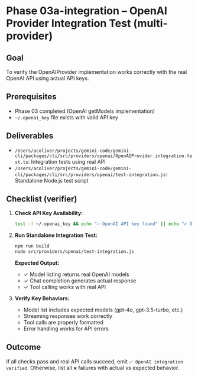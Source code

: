# Phase 03a-integration – OpenAI Provider Integration Test (multi-provider)

## Goal

To verify the OpenAIProvider implementation works correctly with the real OpenAI API using actual API keys.

## Prerequisites

- Phase 03 completed (OpenAI getModels implementation)
- `~/.openai_key` file exists with valid API key

## Deliverables

- `/Users/acoliver/projects/gemini-code/gemini-cli/packages/cli/src/providers/openai/OpenAIProvider.integration.test.ts`: Integration tests using real API
- `/Users/acoliver/projects/gemini-code/gemini-cli/packages/cli/src/providers/openai/test-integration.js`: Standalone Node.js test script

## Checklist (verifier)

1. **Check API Key Availability:**

   ```bash
   test -f ~/.openai_key && echo "✓ OpenAI API key found" || echo "✗ OpenAI API key not found"
   ```

2. **Run Standalone Integration Test:**

   ```bash
   npm run build
   node src/providers/openai/test-integration.js
   ```

   **Expected Output:**
   - ✓ Model listing returns real OpenAI models
   - ✓ Chat completion generates actual response
   - ✓ Tool calling works with real API

3. **Verify Key Behaviors:**
   - Model list includes expected models (gpt-4o, gpt-3.5-turbo, etc.)
   - Streaming responses work correctly
   - Tool calls are properly formatted
   - Error handling works for API errors

## Outcome

If all checks pass and real API calls succeed, emit `✅ OpenAI integration verified`. Otherwise, list all `❌` failures with actual vs expected behavior.
